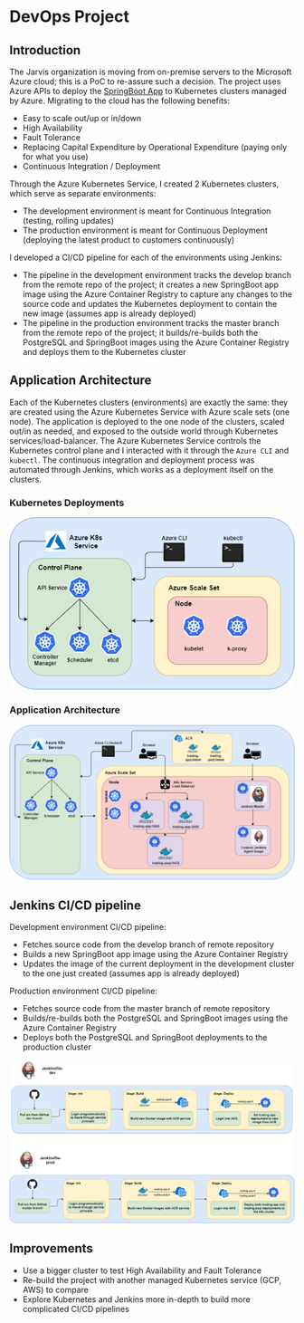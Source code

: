 # DevOps Project

## Introduction
The Jarvis organization is moving from on-premise servers to the 
Microsoft Azure cloud; this is a PoC to re-assure such a decision.
The project uses Azure APIs to deploy the
[SpringBoot App](https://github.com/jarviscanada/jarvis_data_eng_AndresOsorio/tree/master/springboot)
to Kubernetes clusters managed by Azure. Migrating to the cloud has the following benefits:
- Easy to scale out/up or in/down
- High Availability
- Fault Tolerance
- Replacing Capital Expenditure by Operational Expenditure
    (paying only for what you use)
- Continuous Integration / Deployment

Through the Azure Kubernetes Service, I created 2 Kubernetes
clusters, which serve as separate environments: 
- The development environment is meant for Continuous Integration
    (testing, rolling updates)
- The production environment is meant for Continuous Deployment
    (deploying the latest product to customers continuously)

I developed a CI/CD pipeline for each of the environments using Jenkins:
- The pipeline in the development environment tracks the develop branch
    from the remote repo of the project;
    it creates a new SpringBoot app image using
    the Azure Container Registry to capture any changes to the source code
    and updates the Kubernetes deployment
    to contain the new image (assumes app is already deployed)
- The pipeline in the production environment tracks the master branch
    from the remote repo of the project; it builds/re-builds both the
    PostgreSQL and SpringBoot images using the Azure Container Registry
    and deploys them to the Kubernetes cluster

## Application Architecture
Each of the Kubernetes clusters (environments) are exactly the same:
they are created using the Azure Kubernetes Service with Azure scale
sets (one node). The application is deployed to the one node of the clusters, 
scaled out/in as needed, and exposed to the outside world through
Kubernetes services/load-balancer. The Azure Kubernetes Service controls
the Kubernetes control plane and I interacted with it through the
`Azure CLI` and `kubectl`. The continuous integration and deployment 
process was automated through Jenkins, which works as a deployment
itself on the clusters.

### Kubernetes Deployments
![Deployment](assets/k8s.png)

### Application Architecture
![App](assets/app.png)

## Jenkins CI/CD pipeline
Development environment CI/CD pipeline:
- Fetches source code from the develop branch of remote repository
- Builds a new SpringBoot app image using the Azure Container Registry
- Updates the image of the current deployment in the development
    cluster to the one just created (assumes app is already deployed)

Production environment CI/CD pipeline:
- Fetches source code from the master branch of remote repository
- Builds/re-builds both the PostgreSQL and SpringBoot images using
    the Azure Container Registry
- Deploys both the PostgreSQL and SpringBoot deployments to the
    production cluster

![Dev](assets/pipeline.png)

## Improvements
- Use a bigger cluster to test High Availability and Fault Tolerance
- Re-build the project with another managed Kubernetes service
   (GCP, AWS) to compare 
- Explore Kubernetes and Jenkins more in-depth to build more
   complicated CI/CD pipelines